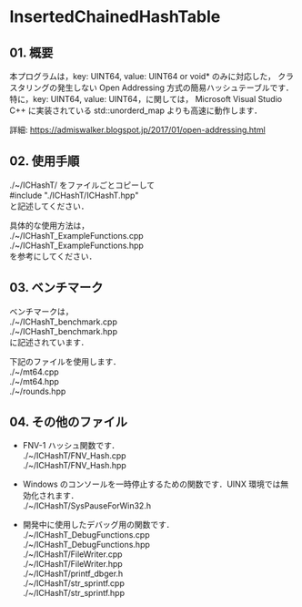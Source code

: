 # InsertedChainedHashTable

## 01. 概要
 本プログラムは，key: UINT64, value: UINT64 or void* のみに対応した，
 クラスタリングの発生しない Open Addressing 方式の簡易ハッシュテーブルです．
 特に，key: UINT64, value: UINT64，に関しては，
 Microsoft Visual Studio C++ に実装されている std::unorderd_map
 よりも高速に動作します．

 詳細: https://admiswalker.blogspot.jp/2017/01/open-addressing.html

## 02. 使用手順
 ./~/ICHashT/ をファイルごとコピーして  
 #include "./ICHashT/ICHashT.hpp"  
 と記述してください．
 
 具体的な使用方法は，  
 ./~/ICHashT_ExampleFunctions.cpp  
 ./~/ICHashT_ExampleFunctions.hpp  
 を参考にしてください．
 
## 03. ベンチマーク
 ベンチマークは，  
 ./~/ICHashT_benchmark.cpp  
 ./~/ICHashT_benchmark.hpp  
 に記述されています．
 
 下記のファイルを使用します．  
 ./~/mt64.cpp  
 ./~/mt64.hpp  
 ./~/rounds.hpp  

## 04. その他のファイル  
 - FNV-1 ハッシュ関数です．  
 ./~/ICHashT/FNV_Hash.cpp  
 ./~/ICHashT/FNV_Hash.hpp  
 
 - Windows のコンソールを一時停止するための関数です．UINX 環境では無効化されます．  
 ./~/ICHashT/SysPauseForWin32.h  

 - 開発中に使用したデバッグ用の関数です．  
 ./~/ICHashT_DebugFunctions.cpp  
 ./~/ICHashT_DebugFunctions.hpp  
 ./~/ICHashT/FileWriter.cpp  
 ./~/ICHashT/FileWriter.hpp  
 ./~/ICHashT/printf_dbger.h  
 ./~/ICHashT/str_sprintf.cpp  
 ./~/ICHashT/str_sprintf.hpp  

